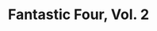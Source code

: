 ---
title: "Fantastic Four, Vol. 2"
issue: 3A
issue_nr: 3
full_title: Revelations
subtitle: ""
story_arc: ""
crossover: ""
variant: A
publisher: Marvel Comics
creators: 
  - Jim Lee
  - Scott Williams
release_date: "Nov 06, 1996"
release_year: 1996
genre:
  - Action
  - Adventure
  - Super-Heroes
format: Comic
pages: 40
signed_by: ""
price: 1.95
---